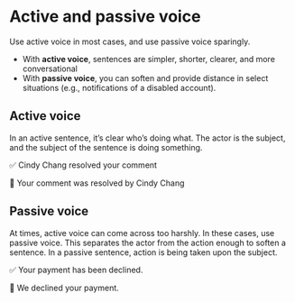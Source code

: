 # Active and passive voice
Use active voice in most cases, and use passive voice sparingly.

* With **active voice**, sentences are simpler, shorter, clearer, and more conversational
* With **passive voice**, you can soften and provide distance in select situations (e.g., notifications of a disabled account).

## Active voice
In an active sentence, it’s clear who’s doing what. The actor is the subject, and the subject of the sentence is doing something. 

✅ Cindy Chang resolved your comment

🚫 Your comment was resolved by Cindy Chang

## Passive voice
At times, active voice can come across too harshly. In these cases, use passive voice. This separates the actor from the action enough to soften a sentence. In a passive sentence, action is being taken upon the subject.

✅ Your payment has been declined.

🚫 We declined your payment.
